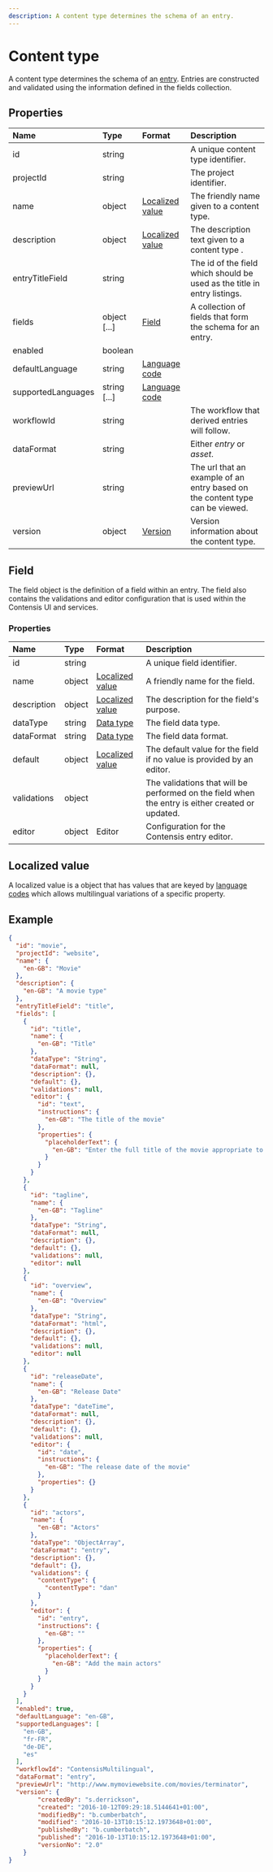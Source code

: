 ```yaml
---
description: A content type determines the schema of an entry.
---
```

# Content type

A content type determines the schema of an [entry](/model/entry.md). Entries are constructed and validated using the information defined in the fields collection.

## Properties

| Name | Type | Format | Description |
| :------- | :--- | :----- | :---------- |
| id | string | | A unique content type identifier. |
| projectId | string |  | The project identifier. |
| name | object | [Localized value](/key-concepts/localization.md)  | The friendly name given to a content type. |
| description | object | [Localized value](/key-concepts/localization.md) | The description text given to a content type .|
| entryTitleField | string |  | The id of the field which should be used as the title in entry listings. |
| fields | object [...] | [Field](#field)  | A collection of fields that form the schema for an entry. |
| enabled | boolean |  |  |
| defaultLanguage | string | [Language code](/key-concepts/localization.md) |  |
| supportedLanguages | string [...] | [Language code](/key-concepts/localization.md) |  |
| workflowId | string |  | The workflow that derived entries will follow.  |
| dataFormat | string |  | Either *entry* or *asset*. |
| previewUrl | string |  | The url that an example of an entry based on the content type can be viewed. |
| version | object | [Version](/model/version.md) | Version information about the content type. |

## Field

The field object is the definition of a field within an entry. The field also contains the validations and editor configuration that is used within the Contensis UI and services.

### Properties

| Name | Type | Format | Description |
| :------- | :--- | :----- | :---------- |
| id | string |  | A unique field identifier. |
| name | object | [Localized value](/key-concepts/localization.md) | A friendly name for the field. |
| description | object | [Localized value](/key-concepts/localization.md) | The description for the field's purpose. |
| dataType | string | [Data type](/key-concepts/data-types.md) | The field data type. |
| dataFormat | string | [Data type](/key-concepts/data-formats.md) | The field data format. |
| default | object | [Localized value](/key-concepts/localization.md) | The default value for the field if no value is provided by an editor. |
| validations | object |  | The validations that will be performed on the field when the entry is either created or updated. |
| editor | object | Editor | Configuration for the Contensis entry editor. |

## Localized value

A localized value is a object that has values that are keyed by [language codes](/key-concepts/localization.md) which allows multilingual variations of a specific property.

## Example

```json
{
  "id": "movie",
  "projectId": "website",
  "name": {
    "en-GB": "Movie"
  },
  "description": {
    "en-GB": "A movie type"
  },
  "entryTitleField": "title",
  "fields": [
    {
      "id": "title",
      "name": {
        "en-GB": "Title"
      },
      "dataType": "String",
      "dataFormat": null,
      "description": {},
      "default": {},
      "validations": null,
      "editor": {
        "id": "text",
        "instructions": {
          "en-GB": "The title of the movie"
        },
        "properties": {
          "placeholderText": {
            "en-GB": "Enter the full title of the movie appropriate to the region"
          }
        }
      }
    },
    {
      "id": "tagline",
      "name": {
        "en-GB": "Tagline"
      },
      "dataType": "String",
      "dataFormat": null,
      "description": {},
      "default": {},
      "validations": null,
      "editor": null
    },
    {
      "id": "overview",
      "name": {
        "en-GB": "Overview"
      },
      "dataType": "String",
      "dataFormat": "html",
      "description": {},
      "default": {},
      "validations": null,
      "editor": null
    },
    {
      "id": "releaseDate",
      "name": {
        "en-GB": "Release Date"
      },
      "dataType": "dateTime",
      "dataFormat": null,
      "description": {},
      "default": {},
      "validations": null,
      "editor": {
        "id": "date",
        "instructions": {
          "en-GB": "The release date of the movie"
        },
        "properties": {}
      }
    },
    {
      "id": "actors",
      "name": {
        "en-GB": "Actors"
      },
      "dataType": "ObjectArray",
      "dataFormat": "entry",
      "description": {},
      "default": {},
      "validations": {
        "contentType": {
          "contentType": "dan"
        }
      },
      "editor": {
        "id": "entry",
        "instructions": {
          "en-GB": ""
        },
        "properties": {
          "placeholderText": {
            "en-GB": "Add the main actors"
          }
        }
      }
    }
  ],
  "enabled": true,
  "defaultLanguage": "en-GB",
  "supportedLanguages": [
    "en-GB",
    "fr-FR",
    "de-DE",
    "es"
  ],
  "workflowId": "ContensisMultilingual",
  "dataFormat": "entry",
  "previewUrl": "http://www.mymoviewebsite.com/movies/terminator",
  "version": {
        "createdBy": "s.derrickson",
        "created": "2016-10-12T09:29:18.5144641+01:00",
        "modifiedBy": "b.cumberbatch",
        "modified": "2016-10-13T10:15:12.1973648+01:00",
        "publishedBy": "b.cumberbatch",
        "published": "2016-10-13T10:15:12.1973648+01:00",
        "versionNo": "2.0"
    }
}
```
